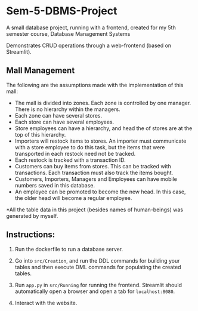 # Sem-5-DBMS-Project

A small database project, running with a frontend, created for my 5th semester course, Database Management Systems

Demonstrates CRUD operations through a web-frontend (based on Streamlit).

## Mall Management

The following are the assumptions made with the implementation of this mall:

* The mall is divided into zones. Each zone is controlled by one manager. There is no hierarchy within the managers. 
* Each zone can have several stores. 
* Each store can have several employees. 
* Store employees can have a hierarchy, and head the of stores are at the top of this hierarchy. 
* Importers will restock items to stores. An importer must communicate with a store employee to do this task, but the items that were transported in each restock need not be tracked. 
* Each restock is tracked with a transaction ID. 
* Customers can buy items from stores. This can be tracked with transactions. Each transaction must also track the items bought. 
* Customers, Importers, Managers and Employees can have mobile numbers saved in this database. 
* An employee can be promoted to become the new head. In this case, the older head will become a regular employee. 

\*All the table data in this project (besides names of human-beings) was generated by myself.

## Instructions:

1. Run the dockerfile to run a database server.

2. Go into `src/Creation`, and run the DDL commands for building your tables and then execute DML commands for populating the created tables.

3. Run `app.py` in `src/Running` for running the frontend. Streamlit should automatically open a browser and open a tab for `localhost:8080`. 

4. Interact with the website.


